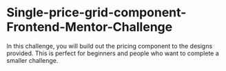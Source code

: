 # Single-price-grid-component-Frontend-Mentor-Challenge
In this challenge, you will build out the pricing component to the designs provided. This is perfect for beginners and people who want to complete a smaller challenge.
